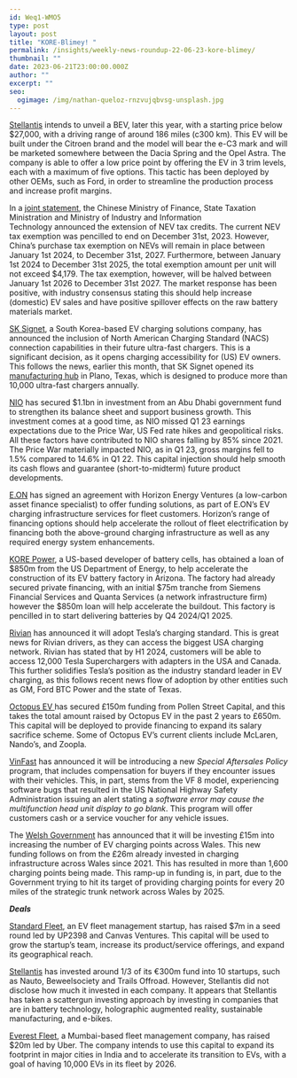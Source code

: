 ```yaml
---
id: Weq1-WMO5
type: post
layout: post
title: "KORE-Blimey! "
permalink: /insights/weekly-news-roundup-22-06-23-kore-blimey/
thumbnail: ""
date: 2023-06-21T23:00:00.000Z
author: ""
excerpt: ""
seo:
  ogimage: /img/nathan-queloz-rnzvujqbvsg-unsplash.jpg
---
```

[Stellantis](https://insideevs.com/news/672645/stellantis-affordable-ev-186-miles-range/) intends to unveil a BEV, later this year, with a starting price below $27,000, with a driving range of around 186 miles (c300 km). This EV will be built under the Citroen brand and the model will bear the e-C3 mark and will be marketed somewhere between the Dacia Spring and the Opel Astra. The company is able to offer a low price point by offering the EV in 3 trim levels, each with a maximum of five options. This tactic has been deployed by other OEMs, such as Ford, in order to streamline the production process and increase profit margins.

In a [joint statement](<https://www.fastmarkets.com/insights/china-extends-nev-purchase-tax-breaks-to-2027#:~:text=China%20will%20extend%20its%20tax,NEVs)%20between%202024%20and%202027&text=The%20joint%20announcement%20was%20made,Technology%20on%20Wednesday%20June%2021.>), the Chinese Ministry of Finance, State Taxation Ministration and Ministry of Industry and Information Technology announced the extension of NEV tax credits. The current NEV tax exemption was pencilled to end on December 31st, 2023. However, China’s purchase tax exemption on NEVs will remain in place between January 1st 2024, to December 31st, 2027. Furthermore, between January 1st 2024 to December 31st 2025, the total exemption amount per unit will not exceed $4,179. The tax exemption, however, will be halved between January 1st 2026 to December 31st 2027. The market response has been positive, with industry consensus stating this should help increase (domestic) EV sales and have positive spillover effects on the raw battery materials market.

[SK Signet](https://theevreport.com/sk-signet-enhances-ev-charger-offerings-with-nacs-compatibility), a South Korea-based EV charging solutions company, has announced the inclusion of North American Charging Standard (NACS) connection capabilities in their future ultra-fast chargers. This is a significant decision, as it opens charging accessibility for (US) EV owners. This follows the news, earlier this month, that SK Signet opened its [manufacturing hub](https://eng.sk.com/news/sk-signet-celebrates-grand-opening-of-new-plano-based-ev-charger-manufacturing-facility) in Plano, Texas, which is designed to produce more than 10,000 ultra-fast chargers annually.

[NIO](https://cnevpost.com/2023/06/20/nio-secures-1-1-billion-investment-from-abu-dhabi-fund/) has secured $1.1bn in investment from an Abu Dhabi government fund to strengthen its balance sheet and support business growth. This investment comes at a good time, as NIO missed Q1 23 earnings expectations due to the Price War, US Fed rate hikes and geopolitical risks. All these factors have contributed to NIO shares falling by 85% since 2021. The Price War materially impacted NIO, as in Q1 23, gross margins fell to 1.5% compared to 14.6% in Q1 22. This capital injection should help smooth its cash flows and guarantee (short-to-midterm) future product developments.

[E.ON](https://www.horizonev.co.uk/eon-partnership/?mkt_tok=NTIwLVJYUC0wMDMAAAGMfVYdTuy76YHKQL3eXIslxhhrqCgVDOo9udGn3mpEUqpy2caALVK6VqFLxdLtipx25nMR1LbB-uKqk7hSxZHJOy2M5kTTTVhSoqmGn6c8clOYn6XKUg#:~:text=E.ON%20has%20signed%20a%20landmark%20agreement%20with%20leading,E.ON%E2%80%99s%20EV%20charging%20infrastructure%20services%20for%20fleet%20customers.) has signed an agreement with Horizon Energy Ventures (a low-carbon asset finance specialist) to offer funding solutions, as part of E.ON’s EV charging infrastructure services for fleet customers. Horizon’s range of financing options should help accelerate the rollout of fleet electrification by financing both the above-ground charging infrastructure as well as any required energy system enhancements.

[KORE Power](https://electrek.co/2023/06/09/kore-power-ev-battery-factory/?mkt_tok=NTIwLVJYUC0wMDMAAAGMfVYdT6PPbjFPtbUvVTcb7NqnXoV2DtVTuzYu7GWZtb_xDPMAh-B2B2z3iDj1mSJON8beG8pvHVUkr47ncQysDRnt2_Yj4uobvApwqp6szc7sTn3eKQ), a US-based developer of battery cells, has obtained a loan of $850m from the US Department of Energy, to help accelerate the construction of its EV battery factory in Arizona. The factory had already secured private financing, with an initial $75m tranche from Siemens Financial Services and Quanta Services (a network infrastructure firm) however the $850m loan will help accelerate the buildout. This factory is pencilled in to start delivering batteries by Q4 2024/Q1 2025.

[Rivian](https://www.reuters.com/business/autos-transportation/ev-maker-rivian-adopt-teslas-charging-standard-2023-06-20/) has announced it will adopt Tesla’s charging standard. This is great news for Rivian drivers, as they can access the biggest USA charging network. Rivian has stated that by H1 2024, customers will be able to access 12,000 Tesla Superchargers with adapters in the USA and Canada. This further solidifies Tesla’s position as the industry standard leader in EV charging, as this follows recent news flow of adoption by other entities such as GM, Ford BTC Power and the state of Texas.

[Octopus EV ](https://news.sky.com/story/octopus-spreads-tentacles-winetwork.-funding-for-ev-leg-12905477)has secured £150m funding from Pollen Street Capital, and this takes the total amount raised by Octopus EV in the past 2 years to £650m. This capital will be deployed to provide financing to expand its salary sacrifice scheme. Some of Octopus EV’s current clients include McLaren, Nando’s, and Zoopla.

[VinFast](https://electrek.co/2023/06/15/vinfast-pay-buyers-encounter-issues-with-evs/?TrucksFoT) has announced it will be introducing a new *Special Aftersales Policy* program, that includes compensation for buyers if they encounter issues with their vehicles. This, in part, stems from the VF 8 model, experiencing software bugs that resulted in the US National Highway Safety Administration issuing an alert stating a *software error may cause the multifunction head unit display to go blank*. This program will offer customers cash or a service voucher for any vehicle issues.

The [Welsh Government](https://www.gov.wales/15m-boost-will-increase-number-welsh-electric-vehicle-charging-points?mkt_tok=NTIwLVJYUC0wMDMAAAGMfVYdTk7SRQoxq8b5XgjEXbn8qgiQWdljDI9mO2dwDrJ5NZAiIzAtn-gm5H_o96DtBHTrK6zUyhFAMGNt0LK33MXB7wQNMWje4Vff0bCdFHulQHaJvw) has announced that it will be investing £15m into increasing the number of EV charging points across Wales. This new funding follows on from the £26m already invested in charging infrastructure across Wales since 2021. This has resulted in more than 1,600 charging points being made. This ramp-up in funding is, in part, due to the Government trying to hit its target of providing charging points for every 20 miles of the strategic trunk network across Wales by 2025.

***Deals***

[Standard Fleet](https://www.standardfleet.com/blog/standard-fleet-raises-7m-adds-major-customers?TrucksFoT), an EV fleet management startup, has raised $7m in a seed round led by UP2398 and Canvas Ventures. This capital will be used to grow the startup’s team, increase its product/service offerings, and expand its geographical reach.

[Stellantis](https://techcrunch.com/2023/06/15/stellantis-has-invested-about-one-third-of-its-300m-euro-fund-into-10-startups/?TrucksFoT) has invested around 1/3 of its €300m fund into 10 startups, such as Nauto, Beweelsociety and Trails Offroad. However, Stellantis did not disclose how much it invested in each company. It appears that Stellantis has taken a scattergun investing approach by investing in companies that are in battery technology, holographic augmented reality, sustainable manufacturing, and e-bikes.

[Everest Fleet](https://techcrunch.com/2023/06/14/uber-leads-20m-round-in-indias-everest-fleet-for-ev-expansion/?TrucksFoT), a Mumbai-based fleet management company, has raised $20m led by Uber. The company intends to use this capital to expand its footprint in major cities in India and to accelerate its transition to EVs, with a goal of having 10,000 EVs in its fleet by 2026.